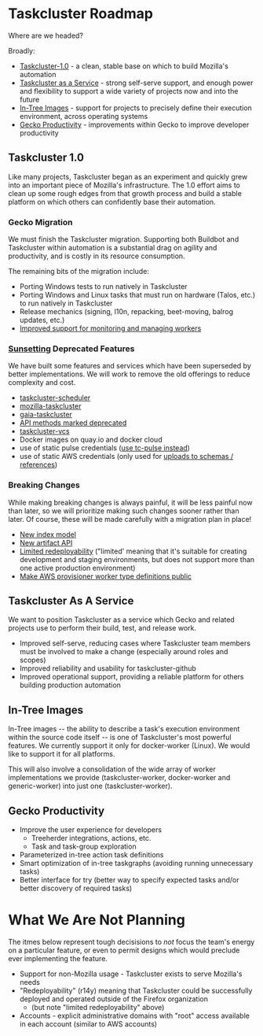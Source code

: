 # Taskcluster Roadmap

Where are we headed?

Broadly:

 * [Taskcluster-1.0](#taskcluster-10) - a clean, stable base on which to build Mozilla's automation
 * [Taskcluster as a Service](#taskcluster-as-a-service) - strong self-serve support, and enough power and flexibility to support a wide variety of projects now and into the future
 * [In-Tree Images](#in-tree-images) - support for projects to precisely define their execution environment, across operating systems
 * [Gecko Productivity](#gecko-productivity) - improvements within Gecko to improve developer productivity

## Taskcluster 1.0

Like many projects, Taskcluster began as an experiment and quickly grew into an
important piece of Mozilla's infrastructure. The 1.0 effort aims to clean up
some rough edges from that growth process and build a stable platform on which
others can confidently base their automation.

### Gecko Migration

We must finish the Taskcluster migration. Supporting both Buildbot and
Taskcluster within automation is a substantial drag on agility and
productivity, and is costly in its resource consumption.

The remaining bits of the migration include:
 * Porting Windows tests to run natively in Taskcluster
 * Porting Windows and Linux tasks that must run on hardware (Talos, etc.) to run natively in Taskcluster
 * Release mechanics (signing, l10n, repacking, beet-moving, balrog updates, etc.)
 * [Improved support for monitoring and managing workers](https://github.com/taskcluster/taskcluster-rfcs/issues/74)

### [Sunsetting](https://github.com/taskcluster/taskcluster-rfcs/issues?q=is%3Aopen+is%3Aissue+label%3Aktlo) Deprecated Features

We have built some features and services which have been superseded by better
implementations. We will work to remove the old offerings to reduce complexity
and cost.

 * [taskcluster-scheduler](https://github.com/taskcluster/taskcluster-rfcs/issues/76)
 * [mozilla-taskcluster](https://github.com/taskcluster/taskcluster-rfcs/issues/42)
 * [gaia-taskcluster](https://github.com/taskcluster/taskcluster-rfcs/issues/44)
 * [API methods marked deprecated](https://github.com/taskcluster/taskcluster-rfcs/issues/77)
 * [taskcluster-vcs](https://github.com/taskcluster/taskcluster-rfcs/issues/43)
 * Docker images on quay.io and docker cloud
 * use of static pulse credentials ([use tc-pulse instead](https://github.com/taskcluster/taskcluster-rfcs/issues/20))
 * use of static AWS credentials (only used for [uploads to schemas / references](https://github.com/taskcluster/taskcluster-rfcs/issues/19))


### Breaking Changes

While making breaking changes is always painful, it will be less painful now
than later, so we will prioritize making such changes sooner rather than later.
Of course, these will be made carefully with a migration plan in place!

 * [New index model](https://github.com/taskcluster/taskcluster-rfcs/issues/30)
 * [New artifact API](https://github.com/taskcluster/taskcluster-rfcs/issues/7)
 * [Limited redeployability](https://github.com/taskcluster/taskcluster-rfcs/issues/13) ("limited' meaning that it's suitable for creating development and staging environments, but does not support more than one active production environment)
 * [Make AWS provisioner worker type definitions public](https://bugzilla.mozilla.org/show_bug.cgi?id=1375155)

## Taskcluster As A Service

We want to position Taskcluster as a service which Gecko and related projects
use to perform their build, test, and release work.

 * Improved self-serve, reducing cases where Taskcluster team members must be involved to make a change (especially around roles and scopes)
 * Improved reliability and usability for taskcluster-github
 * Improved operational support, providing a reliable platform for others building production automation

## In-Tree Images

In-Tree images -- the ability to describe a task's execution environment within
the source code itself -- is one of Taskcluster's most powerful features. We
currently support it only for docker-worker (Linux).  We would like to support
it for all platforms.

This will also involve a consolidation of the wide array of worker
implementations we provide (taskcluster-worker, docker-worker and
generic-worker) into just one (taskcluster-worker).

## Gecko Productivity

 * Improve the user experience for developers
   * Treeherder integrations, actions, etc.
   * Task and task-group exploration
 * Parameterized in-tree action task definitions
 * Smart optimization of in-tree taskgraphs (avoiding running unnecessary tasks)
 * Better interface for try (better way to specify expected tasks and/or better discovery of required tasks)

# What We Are Not Planning

The itmes below represent tough decisisions to *not* focus the team's energy on
a particular feature, or even to permit designs which would preclude ever
implementing the feature.

 * Support for non-Mozilla usage - Taskcluster exists to serve Mozilla's needs
 * "Redeployability" (r14y) meaning that Taskcluster could be successfully deployed and operated outside of the Firefox organization
   * (but note "limited redeployability" above)
 * Accounts - explicit administrative domains with "root" access available in each account (similar to AWS accounts)
